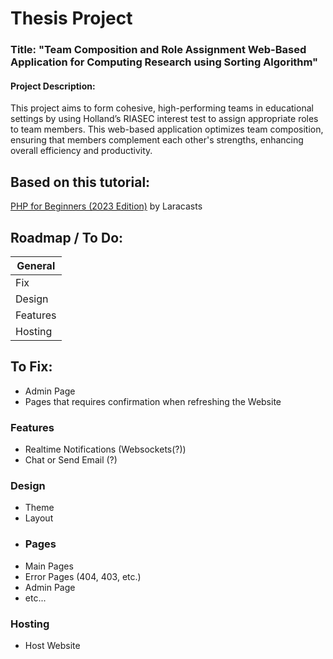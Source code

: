 
# Thesis Project

### Title: "Team Composition and Role Assignment Web-Based Application for Computing Research using Sorting Algorithm"

#### Project Description:
This project aims to form cohesive, high-performing teams in educational settings by using Holland’s RIASEC interest test to assign appropriate roles to team members. This web-based application optimizes team composition, ensuring that members complement each other's strengths, enhancing overall efficiency and productivity.

## Based on this tutorial:
[PHP for Beginners (2023 Edition)](https://www.youtube.com/playlist?list=PL3VM-unCzF8ipG50KDjnzhugceoSG3RTC) by Laracasts



## Roadmap / To Do:

| General            | 
| ----------------- | 
|Fix|
| Design | 
| Features |  
| Hosting |  

## To Fix:
- Admin Page
- Pages that requires confirmation when refreshing the Website


### Features

- Realtime Notifications (Websockets(?))
- Chat or Send Email (?)



### Design

- Theme
- Layout
- ### Pages
- Main Pages
- Error Pages (404, 403, etc.)
- Admin Page
- etc...
### Hosting
- Host Website
